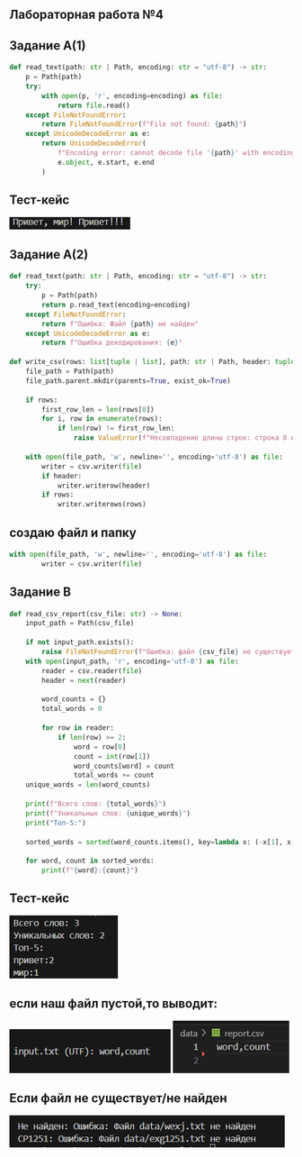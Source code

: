 ## Лабораторная работа №4

## Задание А(1)
``` python
def read_text(path: str | Path, encoding: str = "utf-8") -> str:
    p = Path(path)
    try:
        with open(p, 'r', encoding=encoding) as file:
            return file.read()
    except FileNotFoundError:
        return FileNotFoundError(f"File not found: {path}")
    except UnicodeDecodeError as e:
        return UnicodeDecodeError(
            f"Encoding error: cannot decode file '{path}' with encoding '{encoding}'",
            e.object, e.start, e.end
        )
```
## Тест-кейс
![Картинка 1](/src/lab04/images/01.04.png)

## Задание А(2)
```python
def read_text(path: str | Path, encoding: str = "utf-8") -> str:
    try:
        p = Path(path)
        return p.read_text(encoding=encoding)
    except FileNotFoundError:
        return f"Ошибка: Файл {path} не найден"
    except UnicodeDecodeError as e:
        return f"Ошибка декодирования: {e}"

def write_csv(rows: list[tuple | list], path: str | Path, header: tuple[str, ...] | list[str] | None = None) -> None:
    file_path = Path(path)
    file_path.parent.mkdir(parents=True, exist_ok=True)
    
    if rows:
        first_row_len = len(rows[0])
        for i, row in enumerate(rows):
            if len(row) != first_row_len:
                raise ValueError(f"Несовпадение длины строк: строка 0 имеет {first_row_len} элементов, строка {i} имеет {len(row)}")
    
    with open(file_path, 'w', newline='', encoding='utf-8') as file:
        writer = csv.writer(file)
        if header:
            writer.writerow(header) 
        if rows:
            writer.writerows(rows)
```
## создаю файл и папку
```python
with open(file_path, 'w', newline='', encoding='utf-8') as file:
        writer = csv.writer(file)
```

## Задание В
```python
def read_csv_report(csv_file: str) -> None:
    input_path = Path(csv_file)
    
    if not input_path.exists():
        raise FileNotFoundError(f"Ошибка: файл {csv_file} не существует")
    with open(input_path, 'r', encoding='utf-8') as file:
        reader = csv.reader(file)
        header = next(reader) 
        
        word_counts = {}
        total_words = 0
        
        for row in reader:
            if len(row) >= 2:
                word = row[0]
                count = int(row[1])
                word_counts[word] = count
                total_words += count
    unique_words = len(word_counts)
    
    print(f"Всего слов: {total_words}")
    print(f"Уникальных слов: {unique_words}")
    print("Топ-5:")
   
    sorted_words = sorted(word_counts.items(), key=lambda x: (-x[1], x[0]))
    
    for word, count in sorted_words:
        print(f"{word}:{count}")
```
## Тест-кейс
![Картинка 3](/src/lab04/images/03.04.png)

## если наш файл пустой,то выводит:
![Картинка 4](/src/lab04/images/03(1).04.png)
![картианка 5](/src/lab04/images/02.04(1).png)

## Если файл не существует/не найден
![Картинка 5](/src/lab04/images/03(2).04.png)